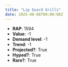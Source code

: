 ```yaml
---
title: "Lip Guard Grills"
date: 2025-08-06T00:00:00Z
---
```

- **RAP**: 1594
- **Value**: -1
- **Demand level**: -1
- **Trend**: -1
- **Projected?**: True
- **Hyped?**: True
- **Rare?**: True
